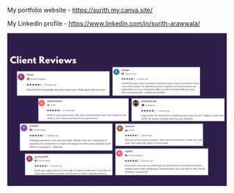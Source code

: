 My portfolio website - https://surith.my.canva.site/

My LinkedIn profile - https://www.linkedin.com/in/surith-arawwala/

![Client Reviews](https://github.com/SurithSayuru/Client-Projects/blob/main/Client%20Review%20Snapshot.png)
